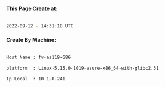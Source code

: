 
   
#### This Page Create at:

```bash

2022-09-12 - 14:31:18 UTC

```

#### Create By Machine:

```bash

Host Name : fv-az119-686

platform  : Linux-5.15.0-1019-azure-x86_64-with-glibc2.31

Ip Local  : 10.1.0.241

```

